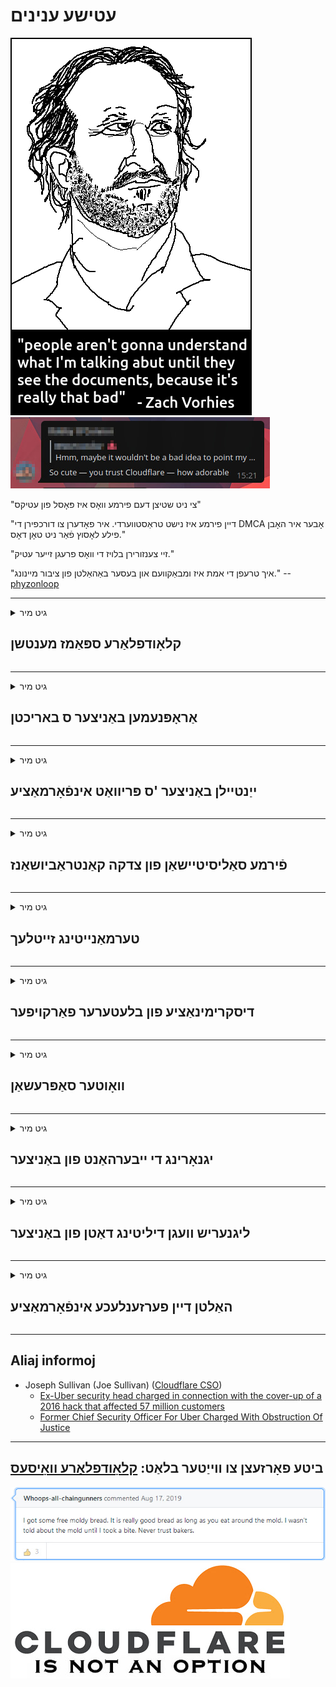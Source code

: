 # עטישע ענינים

![](../image/itsreallythatbad.jpg)
![](../image/telegram/c81238387627b4bfd3dcd60f56d41626.jpg)

"צי ניט שטיצן דעם פירמע וואָס איז פּאָסל פון עטיקס"

"דיין פירמע איז נישט טראַסטווערדי. איר פאָדערן צו דורכפירן די DMCA אָבער איר האָבן פילע לאָסוץ פֿאַר ניט טאָן דאָס."

"זיי צענזורירן בלויז די וואָס פרעגן זייער עטיק."

"איך טרעפן די אמת איז ומבאַקוועם און בעסער באַהאַלטן פון ציבור מיינונג."  -- [phyzonloop](https://twitter.com/phyzonloop)


---


<details>
<summary>גיט מיר

## קלאָודפלאַרע ספּאַמז מענטשן
</summary>


קלאָודפלאַרע איז שיקט ספּאַם ימיילז צו ניט-קלאָודפלאַרע ניצערס.

- שיקט בלויז אימעילס צו אבאנענטן וואָס האָבן זיך אָנגענומען
- ווען דער באַניצער זאגט "האַלטן", האַלטן שיקט E- בריוו

עס ס אַז פּשוט. אָבער קלאָודפלאַרע קען נישט זאָרגן.
קלאָודפלאַרע האט ניצן זייער דינסט קענען האַלטן אַלע ספּאַממערס אָדער אַטאַקערז.
ווי קענען מיר האַלטן קלאָודפלאַרע אָן אַקטאַווייטינג קלאָודפלאַרע?


| 🖼 | 🖼 |
| --- | --- |
| ![](../image/cfspam01.jpg) | ![](../image/cfspam03.jpg) |
| ![](../image/cfspam02.jpg) | ![](../image/cfspambrittany.jpg)<br>![](../image/cfspamtwtr.jpg) |

</details>

---

<details>
<summary>גיט מיר

## אַראָפּנעמען באַניצער ס באריכטן
</summary>


נעגאַטיוו באריכטן פון קלאָודפלאַרע צענזור.
אויב איר פּאָסטן אַנטי-קלאָודפלאַרע טעקסט אויף טוויטטער, איר האָבן אַ געלעגנהייַט צו באַקומען אַ ענטפער פון קלאָודפלאַרע אָנגעשטעלטער מיט אָנזאָג "ניין, דאָס איז נישט".
אויב איר פּאָסטן אַ נעגאַטיוו אָפּשאַצונג אויף קיין אָפּשאַצונג פּלאַץ, זיי וועלן פּרובירן צו סענסער עס.


| 🖼 | 🖼 |
| --- | --- |
| ![](../image/cfcenrev_01.jpg)<br>![](../image/cfcenrev_02.jpg) | ![](../image/cfcenrev_03.jpg) |

</details>

---

<details>
<summary>גיט מיר

## ייַנטיילן באַניצער 'ס פּריוואַט אינפֿאָרמאַציע
</summary>


קלאָודפלאַרע האט אַ מאַסיוו כעראַסמאַנט פּראָבלעם.
קלאָודפלאַרע שאַרעס פּערזענלעך אינפֿאָרמאַציע פון ​​יענע וואָס באַקלאָגנ זיך וועגן כאָוסטיד זייטלעך.
זיי אָפט בעטן איר צו צושטעלן דיין אמת שייַן.
אויב איר טאָן נישט וועלן צו ווערן כעראַסיד, אַטאַקע, סוואַטטעד אָדער געהרגעט, איר בעסער האַלטן אַוועק פון קלאָודפלאַרעד וועבסיטעס.


| 🖼 | 🖼 |
| --- | --- |
| ![](../image/cfdox_what.jpg) | ![](../image/cfdox_swat.jpg) |
| ![](../image/cfdox_kill.jpg) | ![](../image/cfdox_threat.jpg) |
| ![](../image/cfdox_dox.jpg) | ![](../image/cfdox_ex1.jpg)<br>![](../image/cfdox_ex2.jpg) |

</details>

---

<details>
<summary>גיט מיר

## פֿירמע סאַליסיטיישאַן פון צדקה קאַנטראַביושאַנז
</summary>


קלאָודפלאַרע איז אַסקינג פֿאַר צדקה קאַנטראַביושאַנז.
עס איז גאַנץ גרויליק אַז אַן אמעריקאנער קאָרפּאָראַציע וואָלט פרעגן פֿאַר צדקה אַלאָנגסייד ניט-נוץ אָרגאַנאַזיישאַנז וואָס האָבן גוטע סיבות.
אויב איר ווי צו פאַרשפּאַרן מענטשן אָדער וויסט צייט פון אנדערע מענטשן, איר קען וועלן צו סדר עטלעכע פּיצאַז פֿאַר קלאָודפלאַרע עמפּלוייז.


![](../image/cfdonate.jpg)

</details>

---

<details>
<summary>גיט מיר

## טערמאַנייטינג זייטלעך
</summary>


וואָס וועט איר טאָן אויב דיין פּלאַץ איז פּלוצלינג אַראָפּ?
ריפּאָרץ אַז קלאָודפלאַרע איז דיליטינג דער באַניצער ס קאַנפיגיעריישאַן אָדער סטאָפּפּינג דינסט אָן קיין ווארענונג, שטיל.
מיר פֿאָרשלאָגן איר געפֿינען אַ בעסער שפּייַזער.

![](../image/cftmnt.jpg)

</details>

---

<details>
<summary>גיט מיר

## דיסקרימינאַציע פון ​​בלעטערער פאַרקויפער
</summary>


קלאָודפלאַרע גיט פּרעפערענשאַל באַהאַנדלונג פֿאַר יענע וואָס נוצן Firefox בשעת געבן פייַנדלעך באַהאַנדלונג צו ניצערס פון ניט-טאָר-בראַוזער איבער טאָר.
דער באַניצער פון וואָס רעכט רייטלי אָפּזאָגן צו דורכפירן ניט-פריי דזשאַוואַסקריפּט אויך באַקומען פייַנדלעך באַהאַנדלונג.
די אַקסעס ינאַקוואַלאַטי איז אַ זידלען נעץ נייטראַלאַטי און אַ זידלען פון מאַכט.

![](../image/browdifftbcx.gif)

- לינקס: Tor Browser, רעכט: Chrome. זעלביקער IP אַדרעס.

![](../image/browserdiff.jpg)

- לינקס: טאָר בראַוזער דזשאַוואַסקריפּט דיסאַבלעד, קיכל ענייבאַלד
- רעכט: קראָום דזשאַוואַסקריפּט ענייבאַלד, קיכל פאַרקריפּלט

![](../image/cfsiryoublocked.jpg)

- QuteBrowser (מינערווערטיק בלעטערער) אָן Tor (Clearnet IP)

| ***בלעטערער*** | ***אַקסעס באַהאַנדלונג*** |
| --- | --- |
| Tor Browser (דזשאַוואַסקריפּט ענייבאַלד) | צוטריט דערלויבט |
| Firefox (דזשאַוואַסקריפּט ענייבאַלד) | אַקסעס דיגריידאַד |
| Chromium (דזשאַוואַסקריפּט ענייבאַלד) | אַקסעס דיגריידאַד |
| Chromium or Firefox (דזשאַוואַסקריפּט פאַרקריפּלט) | אַקסעס געלייקנט |
| Chromium or Firefox (קיכל פאַרקריפּלט) | אַקסעס געלייקנט |
| QuteBrowser | אַקסעס געלייקנט |
| lynx | אַקסעס געלייקנט |
| w3m | אַקסעס געלייקנט |
| wget | אַקסעס געלייקנט |


פארוואס טאָן ניט נוצן אַודיאָ קנעפּל צו סאָלווע גרינג אַרויסרופן?

יאָ, עס איז אַן אַודיאָ קנעפּל, אָבער עס שטענדיק אַרבעט נישט איבער Tor.
איר וועט באַקומען דעם אָנזאָג ווען איר גיט עס:

```
פּרוּווט ווידער שפּעטער
דיין קאָמפּיוטער אָדער נעץ קען שיקן אָטאַמייטיד פֿראגן.
צו באַשיצן אונדזער יוזערז, מיר קענען נישט פּראָצעס דיין בקשה רעכט איצט.
פֿאַר מער דעטאַילס באַזוכן אונדזער הילף בלאַט
```

</details>

---

<details>
<summary>גיט מיר

## וואָוטער סאַפּרעשאַן
</summary>


וואָטערס אין יו. עס. שטאַטן פאַרשרייַבן צו שטימען לעסאָף דורך די וועבזייטל פון די שטאַט סעקרעטאַר אין די שטאַט פון זייער וווינאָרט.
רעפובליקאנער-קאַנטראָולד שטאַט סעקרעטאַר אָפאַסאַז אַרייַן וויילער סאַפּרעשאַן דורך פּראַקסיז די וועבזייטל פון די שטאַט סעקרעטאַר דורך קלאָודפלאַרע.
די פייַנדלעך באַהאַנדלונג פון קלאָודפלאַרע פון ​​טאָר יוזערז, זייַן MITM שטעלע ווי אַ סענטראַלייזד גלאבאלע פונט פון סערוויילאַנס, און די קוילעלדיק ראָלע פון ​​די פּראָספּעקטיוו וואָטערס מאַכן פּראָספּעקטיוו וואָטערס רילאַקטאַנט צו פאַרשרייַבן.
ליבעראַלס אין באַזונדער טענד צו אַרומנעמען פּריוואַטקייט.
וואָוטער רעגיסטראַציע פארמען זאַמלען שפּירעוודיק אינפֿאָרמאַציע וועגן דער פּאָליטיש לינינג פון אַ וויילער, פּערזענלעך גשמיות אַדרעס, נומער פון סאציאל זיכערהייט און געבורט טאָג.
רובֿ שטאַטן מאַכן בלויז אַ סאַבסעט פון די אינפֿאָרמאַציע עפנטלעך, אָבער קלאָודפלאַרע זעט אַלע די אינפֿאָרמאַציע ווען עמעצער רעדזשיסטעריז צו שטימען.

באַמערקונג אַז פּאַפּיר רעגיסטראַציע קען נישט אַרומגיין די קלאָודפלאַרע ווייַל די סעקרעטאַר פון די דאַטן פּאָזיציע שטעקן טוערס וועט מסתּמא נוצן די קלאָודפלאַרע וועבזייטל צו אַרייַן די דאַטן.

| 🖼 | 🖼 |
| --- | --- |
| ![](../image/cfvotm_01.jpg) | ![](../image/cfvotm_02.jpg) |

- Change.org איז אַ באַרימט וועבזייטל פֿאַר קאַלעקטינג וואָוץ און נעמען קאַמף.
“מענטשן אומעטום אָנהייבן קאַמפּיינז, מאָובאַלייזינג סופּפּאָרטערס און אַרבעט מיט דיסיזשאַנז צו פירן סאַלושאַנז.”
צום באַדויערן, פילע מענטשן קענען נישט זען change.org רעכט צו קלאָודפלאַרע ס אַגרעסיוו פילטער.
זיי ווערן בלאקירט פון אונטערשרייבן די פּעטיציע, און דערמיט אויסשליסן זיי פון א דעמאָקראטישן פראצעס.
ניצן אנדערע פּלאַטפאָרמע ניט-קלאָודפלאַרעד, אַזאַ ווי OpenPetition העלפּס צו רעמאָוואַל די פּראָבלעם.

| 🖼 | 🖼 |
| --- | --- |
| ![](../image/changeorgasn.jpg) | ![](../image/changeorgtor.jpg) |

- קלאָודפלאַרע "אַטהעניאַן פּראָיעקט" אָפפערס פריי שוץ פון פאַרנעמונג צו שטאַט און היגע וואַלן וועבסיטעס.
זיי האבן געזאגט אז "זייערע קאנסטיטשואַנץ קענען אריינגיין אין וואל אינפארמאציע און וויילער רעגיסטראציע", אבער דאס איז א ליגנט, ווייל א סך מענטשן קענען בכלל נישט בלעטער דעם פּלאַץ.

</details>

---

<details>
<summary>גיט מיר

## יגנאָרינג די ייבערהאַנט פון באַניצער
</summary>


אויב איר אָפּטיילן עפּעס, איר דערוואַרטן אַז איר וועט באַקומען קיין E- בריוו וועגן אים.
קלאָודפלאַרע איגנאָרירן דער ייבערהאַנט פון באַניצער און טיילן דאַטן מיט דריט-פּאַרטיי קאָרפּעריישאַנז אָן קונה ס צושטימען.
אויב איר נוצן זייער פּאָטער פּלאַן, זיי מאל שיקן E- בריוו צו איר אַסקינג צו קויפן כוידעשלעך אַבאָנעמענט.

![](../image/cfviopl_tp.jpg)

</details>

---

<details>
<summary>גיט מיר

## ליגנעריש וועגן דיליטינג דאַטן פון באַניצער
</summary>


לויט דעם בלאָג פון דער עקס-קלאָודפלאַרע קונה, קלאָודפלאַרע איז ליגנעריש וועגן דיליטינג אַקאַונץ.
נאָוואַדייַס, פילע קאָמפּאַניעס האַלטן דיין דאַטן נאָך איר פאַרמאַכן אָדער אַוועקגענומען דיין חשבון.
רובֿ פון גוט קאָמפּאַניעס דערמאָנען וועגן עס אין זייער פּריוואַטקייט פּאָליטיק.
קלאָודפלאַרע? ניין

```
2019-08-05 קלאָודפלאַרע האָט מיר געשיקט באַשטעטיקונג אַז זיי האָבן אַוועקגענומען מיין חשבון.
2019-10-02 איך באקומען אַ E- בריוו פון CloudFlare "ווייַל איך בין אַ קונה"
```

קלאָודפלאַרע האט ניט וויסן וועגן דעם וואָרט "אַראָפּנעמען".
אויב עס איז טאַקע אַוועקגענומען, פארוואס דער עקס-קונה באקומען אַ בליצפּאָסט?
ער האָט אויך דערמאנט אַז די פּריוואַטקייט פּאָליטיק פון Cloudflare קען נישט דערמאָנען וועגן אים.

```
זייער נייַע פּריוואַטקייט פּאָליטיק איז ניט דערמאָנען פון ריטיינינג דאַטן פֿאַר אַ יאָר.
```

![](../image/cfviopl_notdel.jpg)

ווי קען איר צוטרוי קלאָודפלאַרע אויב זייער פּריוואַטקייט פּאָליטיק איז אַ ליע?

</details>

---

<details>
<summary>גיט מיר

## האַלטן דיין פערזענלעכע אינפֿאָרמאַציע
</summary>


דיליטינג קלאָודפלאַרע חשבון איז שווער.

```
פאָרלייגן אַ שטיצן טיקעט מיט די קאַטעגאָריע "אַקאַונט",
און בעטן אַליטינג אין די אָנזאָג גוף.
איר מוזן האָבן קיין דאָומיינז אָדער קרעדיט קאַרדס אַטאַטשט צו דיין חשבון איידער איר בעטן דילישאַן.
```

איר וועט באַקומען דעם באַשטעטיקונג E- בריוו.

![](../image/cf_deleteandkeep.jpg)

"מיר האָבן אָנגעהויבן אָנפירן אייער אויסלייג בעטן" אָבער "מיר וועלן ווייטער קראָם דיין פערזענליכע אינפארמאציע".

קענען איר "צוטרוי" דעם?

</details>

---

## Aliaj informoj

- Joseph Sullivan (Joe Sullivan) ([Cloudflare CSO](https://twitter.com/eastdakota/status/1296522269313785862))
  - [Ex-Uber security head charged in connection with the cover-up of a 2016 hack that affected 57 million customers](https://www.businessinsider.com/uber-data-hack-security-head-joe-sullivan-charged-cover-up-2020-8)
  - [Former Chief Security Officer For Uber Charged With Obstruction Of Justice](https://www.justice.gov/usao-ndca/pr/former-chief-security-officer-uber-charged-obstruction-justice)


---

## ביטע פאָרזעצן צו ווייַטער בלאַט:   [קלאָודפלאַרע וואָיסעס](../PEOPLE.md)

![](../image/freemoldybread.jpg)
![](../image/cfisnotanoption.jpg)
